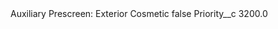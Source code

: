 <?xml version="1.0" encoding="UTF-8"?>
<CustomMetadata xmlns="http://soap.sforce.com/2006/04/metadata" xmlns:xsi="http://www.w3.org/2001/XMLSchema-instance" xmlns:xsd="http://www.w3.org/2001/XMLSchema">
    <label>Auxiliary Prescreen: Exterior Cosmetic</label>
    <protected>false</protected>
    <values>
        <field>Priority__c</field>
        <value xsi:type="xsd:double">3200.0</value>
    </values>
</CustomMetadata>
